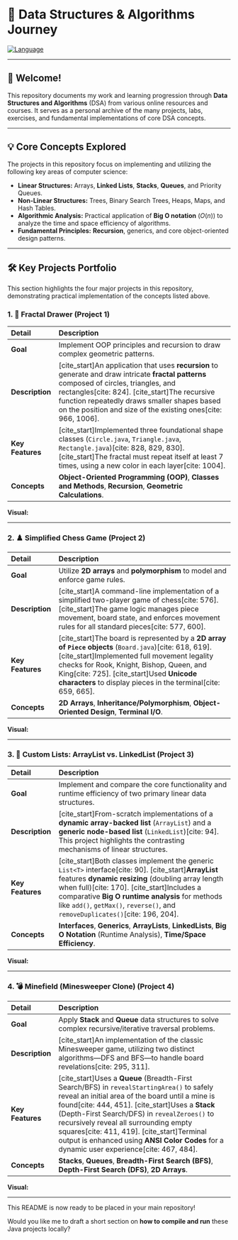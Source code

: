 # 🚀 Data Structures & Algorithms Journey

[![Language](https://img.shields.io/badge/Language-Java-orange.svg)](#)

---

## 👋 Welcome!

This repository documents my work and learning progression through **Data Structures and Algorithms** (DSA) from various online resources and courses. It serves as a personal archive of the many projects, labs, exercises, and fundamental implementations of core DSA concepts.

---

## 💡 Core Concepts Explored

The projects in this repository focus on implementing and utilizing the following key areas of computer science:

* **Linear Structures:** Arrays, **Linked Lists**, **Stacks**, **Queues**, and Priority Queues.
* **Non-Linear Structures:** Trees, Binary Search Trees, Heaps, Maps, and Hash Tables.
* **Algorithmic Analysis:** Practical application of **Big O notation** ($O(n)$) to analyze the time and space efficiency of algorithms.
* **Fundamental Principles:** **Recursion**, generics, and core object-oriented design patterns.

---

## 🛠️ Key Projects Portfolio

This section highlights the four major projects in this repository, demonstrating practical implementation of the concepts listed above.

### 1. 🎨 Fractal Drawer (Project 1)

| Detail | Description |
| :--- | :--- |
| **Goal** | Implement OOP principles and recursion to draw complex geometric patterns. |
| **Description** | [cite_start]An application that uses **recursion** to generate and draw intricate **fractal patterns** composed of circles, triangles, and rectangles[cite: 824]. [cite_start]The recursive function repeatedly draws smaller shapes based on the position and size of the existing ones[cite: 966, 1006]. |
| **Key Features** | [cite_start]Implemented three foundational shape classes (`Circle.java`, `Triangle.java`, `Rectangle.java`)[cite: 828, 829, 830]. [cite_start]The fractal must repeat itself at least 7 times, using a new color in each layer[cite: 1004]. |
| **Concepts** | **Object-Oriented Programming (OOP)**, **Classes and Methods**, **Recursion**, **Geometric Calculations**. |

**Visual:** 

---

### 2. ♟️ Simplified Chess Game (Project 2)

| Detail | Description |
| :--- | :--- |
| **Goal** | Utilize **2D arrays** and **polymorphism** to model and enforce game rules. |
| **Description** | [cite_start]A command-line implementation of a simplified two-player game of chess[cite: 576]. [cite_start]The game logic manages piece movement, board state, and enforces movement rules for all standard pieces[cite: 577, 600]. |
| **Key Features** | [cite_start]The board is represented by a **2D array of `Piece` objects** (`Board.java`)[cite: 618, 619]. [cite_start]Implemented full movement legality checks for Rook, Knight, Bishop, Queen, and King[cite: 725]. [cite_start]Used **Unicode characters** to display pieces in the terminal[cite: 659, 665]. |
| **Concepts** | **2D Arrays**, **Inheritance/Polymorphism**, **Object-Oriented Design**, **Terminal I/O**. |

**Visual:** 

---

### 3. 🔗 Custom Lists: ArrayList vs. LinkedList (Project 3)

| Detail | Description |
| :--- | :--- |
| **Goal** | Implement and compare the core functionality and runtime efficiency of two primary linear data structures. |
| **Description** | [cite_start]From-scratch implementations of a **dynamic array-backed list** (`ArrayList`) and a **generic node-based list** (`LinkedList`)[cite: 94]. This project highlights the contrasting mechanisms of linear structures. |
| **Key Features** | [cite_start]Both classes implement the generic `List<T>` interface[cite: 90]. [cite_start]**ArrayList** features **dynamic resizing** (doubling array length when full)[cite: 170]. [cite_start]Includes a comparative **Big O runtime analysis** for methods like `add()`, `getMax()`, `reverse()`, and `removeDuplicates()`[cite: 196, 204]. |
| **Concepts** | **Interfaces**, **Generics**, **ArrayLists**, **LinkedLists**, **Big O Notation** (Runtime Analysis), **Time/Space Efficiency**. |

**Visual:** 

---

### 4. 💣 Minefield (Minesweeper Clone) (Project 4)

| Detail | Description |
| :--- | :--- |
| **Goal** | Apply **Stack** and **Queue** data structures to solve complex recursive/iterative traversal problems. |
| **Description** | [cite_start]An implementation of the classic Minesweeper game, utilizing two distinct algorithms—DFS and BFS—to handle board revelations[cite: 295, 311]. |
| **Key Features** | [cite_start]Uses a **Queue** (Breadth-First Search/BFS) in `revealStartingArea()` to safely reveal an initial area of the board until a mine is found[cite: 444, 451]. [cite_start]Uses a **Stack** (Depth-First Search/DFS) in `revealZeroes()` to recursively reveal all surrounding empty squares[cite: 411, 419]. [cite_start]Terminal output is enhanced using **ANSI Color Codes** for a dynamic user experience[cite: 467, 484]. |
| **Concepts** | **Stacks**, **Queues**, **Breadth-First Search (BFS)**, **Depth-First Search (DFS)**, **2D Arrays**. |

**Visual:** 

---

This README is now ready to be placed in your main repository!

Would you like me to draft a short section on **how to compile and run** these Java projects locally?
